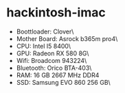 # hackintosh-imac
- Boottloader: Clover\
- Mother Board: Asrock b365m pro4\
- CPU: Intel I5 8400\
- GPU: Radeon RX 580 8G\
- Wifi: Broadcom 943224\
- Bluetooth: Orico BTA-403\
- RAM: 16 GB 2667 MHz DDR4
- SSD: Samsung EVO 860 256 GB\
